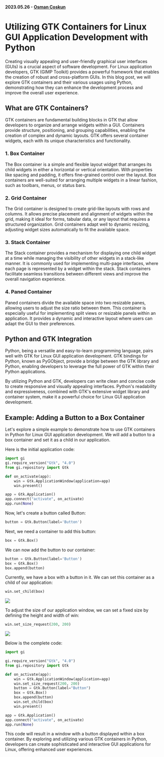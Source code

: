 #### 2023.05.26 - [Osman Coskun](https://github.com/osmancoskun)

# Utilizing GTK Containers for Linux GUI Application Development with Python

Creating visually appealing and user-friendly graphical user interfaces (GUIs) is a crucial aspect of software development. For Linux application developers, GTK (GIMP Toolkit) provides a powerful framework that enables the creation of robust and cross-platform GUIs. In this blog post, we will explore GTK containers and their various usages using Python, demonstrating how they can enhance the development process and improve the overall user experience.

## What are GTK Containers?

GTK containers are fundamental building blocks in GTK that allow developers to organize and arrange widgets within a GUI. Containers provide structure, positioning, and grouping capabilities, enabling the creation of complex and dynamic layouts. GTK offers several container widgets, each with its unique characteristics and functionality.

### 1. Box Container

The Box container is a simple and flexible layout widget that arranges its child widgets in either a horizontal or vertical orientation. With properties like spacing and padding, it offers fine-grained control over the layout. Box containers are well-suited for arranging multiple widgets in a linear fashion, such as toolbars, menus, or status bars.

### 2. Grid Container

The Grid container is designed to create grid-like layouts with rows and columns. It allows precise placement and alignment of widgets within the grid, making it ideal for forms, tabular data, or any layout that requires a structured organization. Grid containers adapt well to dynamic resizing, adjusting widget sizes automatically to fit the available space.

### 3. Stack Container

The Stack container provides a mechanism for displaying one child widget at a time while managing the visibility of other widgets in a stack-like manner. It is commonly used for implementing multi-page interfaces, where each page is represented by a widget within the stack. Stack containers facilitate seamless transitions between different views and improve the overall navigation experience.

### 4. Paned Container

Paned containers divide the available space into two resizable panes, allowing users to adjust the size ratio between them. This container is especially useful for implementing split views or resizable panels within an application. It provides a dynamic and interactive layout where users can adapt the GUI to their preferences.

## Python and GTK Integration

Python, being a versatile and easy-to-learn programming language, pairs well with GTK for Linux GUI application development. GTK bindings for Python, known as PyGObject, provide a bridge between the GTK library and Python, enabling developers to leverage the full power of GTK within their Python applications.

By utilizing Python and GTK, developers can write clean and concise code to create responsive and visually appealing interfaces. Python's readability and expressiveness, combined with GTK's extensive widget library and container system, make it a powerful choice for Linux GUI application development.

## Example: Adding a Button to a Box Container

Let's explore a simple example to demonstrate how to use GTK containers in Python for Linux GUI application development. We will add a button to a box container and set it as a child in our application.

Here is the initial application code:

```python
import gi
gi.require_version("Gtk", "4.0")
from gi.repository import Gtk

def on_activate(app):
    win = Gtk.ApplicationWindow(application=app)
    win.present()

app = Gtk.Application()
app.connect("activate", on_activate)
app.run(None)
```

Now, let's create a button called Button:

```python
button = Gtk.Button(label='Button')
```

Next, we need a container to add this button:

```python
box = Gtk.Box()
```

We can now add the button to our container:

```python
button = Gtk.Button(label='Button')
box = Gtk.Box()
box.append(button)
```

Currently, we have a box with a button in it. We can set this container as a child of our application:

```python
win.set_child(box)
```

![](https://raw.githubusercontent.com/pardus/pardus.github.io/main/src/lib/assets/python-gtk-01-1.png)

To adjust the size of our application window, we can set a fixed size by defining the height and width of win:

```python
win.set_size_request(200, 200)
```

![](https://raw.githubusercontent.com/pardus/pardus.github.io/main/src/lib/assets/python-gtk-01-2.png)

Below is the complete code:

```python
import gi

gi.require_version("Gtk", "4.0")
from gi.repository import Gtk

def on_activate(app):
    win = Gtk.ApplicationWindow(application=app)
    win.set_size_request(200, 200)
    button = Gtk.Button(label="Button")
    box = Gtk.Box()
    box.append(button)
    win.set_child(box)
    win.present()

app = Gtk.Application()
app.connect("activate", on_activate)
app.run(None)
```

This code will result in a window with a button displayed within a box container. By exploring and utilizing various GTK containers in Python, developers can create sophisticated and interactive GUI applications for Linux, offering enhanced user experiences.
